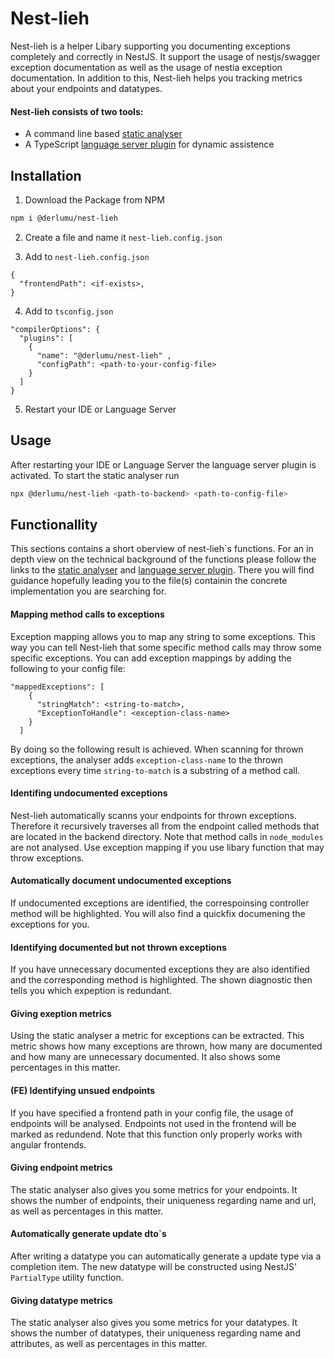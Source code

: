 
# Nest-lieh

Nest-lieh is a helper Libary supporting you documenting exceptions completely and correctly in NestJS.
It support the usage of nestjs/swagger exception documentation as well as the usage of nestia exception documentation.
In addition to this, Nest-lieh helps you tracking metrics about your endpoints and datatypes.

#### Nest-lieh consists of two tools:
- A command line based [static analyser](src/README.md)
- A TypeScript [language server plugin](src/serverPlugin/README.md) for dynamic assistence

## Installation

1. Download the Package from NPM 
```sh
npm i @derlumu/nest-lieh
```

2. Create a file and name it `nest-lieh.config.json`

3. Add to `nest-lieh.config.json`
```
{
  "frontendPath": <if-exists>,
}
```

4. Add to `tsconfig.json`
```
"compilerOptions": {
  "plugins": [
    { 
      "name": "@derlumu/nest-lieh" ,
      "configPath": <path-to-your-config-file>
    }
  ]
}
```

5. Restart your IDE or Language Server

## Usage

After restarting your IDE or Language Server the language server plugin is activated.
To start the static analyser run
```sh
npx @derlumu/nest-lieh <path-to-backend> <path-to-config-file>
```

## Functionallity

This sections contains a short oberview of nest-lieh`s functions.
For an in depth view on the technical background of the functions please follow the links to the [static analyser](src/README.md) and [language server plugin](src/serverPlugin/README.md). There you will find guidance hopefully leading you to the file(s) containin the concrete implementation you are searching for.

#### Mapping method calls to exceptions

Exception mapping allows you to map any string to some exceptions.
This way you can tell Nest-lieh that some specific method calls may throw some specific exceptions.
You can add exception mappings by adding the following to your config file:

```
"mappedExceptions": [
    {
      "stringMatch": <string-to-match>,
      "ExceptionToHandle": <exception-class-name>
    }
  ]
```

By doing so the following result is achieved. 
When scanning for thrown exceptions, the analyser adds `exception-class-name` to the thrown exceptions every time `string-to-match` is a substring of a method call.


#### Identifing undocumented exceptions

Nest-lieh automatically scanns your endpoints for thrown exceptions.
Therefore it recursively traverses all from the endpoint called methods that are located in the backend directory.
Note that method calls in `node_modules` are not analysed. Use exception mapping if you use libary function that may throw exceptions.

#### Automatically document undocumented exceptions

If undocumented exceptions are identified, the correspoinsing controller method will be highlighted.
You will also find a quickfix documening the exceptions for you.

#### Identifying documented but not thrown exceptions

If you have unnecessary documented exceptions they are also identified and the corresponding method is highlighted.
The shown diagnostic then tells you which expeption is redundant.

#### Giving exeption metrics

Using the static analyser a metric for exceptions can be extracted.
This metric shows how many exceptions are thrown, how many are documented and how many are unnecessary documented.
It also shows some percentages in this matter.

#### (FE) Identifying unsued endpoints

If you have specified a frontend path in your config file, the usage of endpoints will be analysed.
Endpoints not used in the frontend will be marked as redundend.
Note that this function only properly works with angular frontends.

#### Giving endpoint metrics

The static analyser also gives you some metrics for your endpoints.
It shows the number of endpoints, their uniqueness regarding name and url, as well as percentages in this matter.

#### Automatically generate update dto`s

After writing a datatype you can automatically generate a update type via a completion item.
The new datatype will be constructed using NestJS' `PartialType` utility function.

#### Giving datatype metrics

The static analyser also gives you some metrics for your datatypes.
It shows the number of datatypes, their uniqueness regarding name and attributes, as well as percentages in this matter.